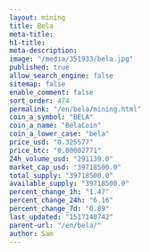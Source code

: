 ```yaml
---
layout: mining
title: Bela
meta-title: 
h1-title: 
meta-description: 
image: "/media/351933/bela.jpg"
published: true
allow_search_engine: false
sitemap: false
enable_comment: false
sort_order: 474
permalink: "/en/bela/mining.html"
coin_a_symbol: "BELA"
coin_a_name: "BelaCoin"
coin_a_lower_case: "bela"
price_usd: "0.325577"
price_btc: "0.00002771"
24h_volume_usd: "291139.0"
market_cap_usd: "39718500.0"
total_supply: "39718500.0"
available_supply: "39718500.0"
percent_change_1h: "1.47"
percent_change_24h: "6.16"
percent_change_7d: "0.89"
last_updated: "1517140742"
parent-url: "/en/bela/"
author: Sam
---
```


